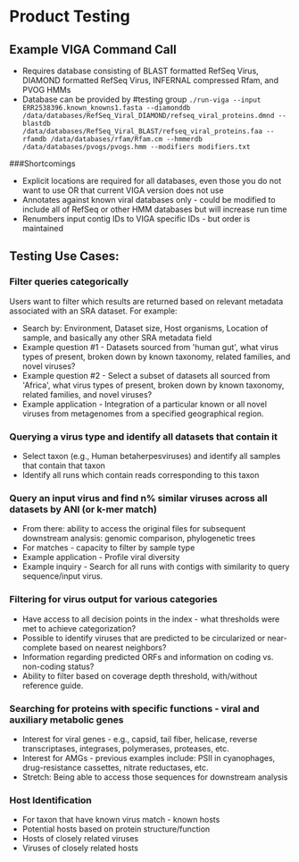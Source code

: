 # Product Testing

## Example VIGA Command Call
* Requires database consisting of BLAST formatted RefSeq Virus, DIAMOND formatted RefSeq Virus, INFERNAL compressed Rfam, and PVOG HMMs
* Database can be provided by #testing group
`./run-viga --input ERR2538396.known_knowns1.fasta --diamonddb /data/databases/RefSeq_Viral_DIAMOND/refseq_viral_proteins.dmnd --blastdb /data/databases/RefSeq_Viral_BLAST/refseq_viral_proteins.faa --rfamdb /data/databases/rfam/Rfam.cm --hmmerdb /data/databases/pvogs/pvogs.hmm --modifiers modifiers.txt`

###Shortcomings
* Explicit locations are required for all databases, even those you do not want to use OR that current VIGA version does not use
* Annotates against known viral databases only - could be modified to include all of RefSeq or other HMM databases but will increase run time
* Renumbers input contig IDs to VIGA specific IDs - but order is maintained


## Testing Use Cases:

### Filter queries categorically
Users want to filter which results are returned based on relevant metadata associated with an SRA dataset. For example:
- Search by: Environment, Dataset size, Host organisms, Location of sample, and basically any other SRA metadata field
- Example question #1 - Datasets sourced from 'human gut', what virus types of present, broken down by known taxonomy, related families, and novel viruses?
- Example question #2 - Select a subset of datasets all sourced from 'Africa', what virus types of present, broken down by known taxonomy, related families, and novel viruses?
- Example application - Integration of a particular known or all novel viruses from metagenomes from a specified geographical region.

### Querying a virus type and identify all datasets that contain it
- Select taxon (e.g., Human betaherpesviruses) and identify all samples that contain that taxon
- Identify all runs which contain reads corresponding to this taxon

### Query an input virus and find n% similar viruses across all datasets by ANI (or k-mer match)
- From there: ability to access the original files for subsequent downstream analysis: genomic comparison, phylogenetic trees
- For matches - capacity to filter by sample type 
- Example application - Profile viral diversity 
- Example inquiry - Search for all runs with contigs with similarity to query sequence/input virus.

### Filtering for virus output for various categories
- Have access to all decision points in the index - what thresholds were met to achieve categorization?
- Possible to identify viruses that are predicted to be circularized or near-complete based on nearest neighbors?
- Information regarding predicted ORFs and information on coding vs. non-coding status?
- Ability to filter based on coverage depth threshold, with/without reference guide.

### Searching for proteins with specific functions - viral and auxiliary metabolic genes
- Interest for viral genes - e.g., capsid, tail fiber, helicase, reverse transcriptases, integrases, polymerases, proteases, etc.
- Interest for AMGs - previous examples include: PSII in cyanophages, drug-resistance cassettes, nitrate reductases, etc.
- Stretch: Being able to access those sequences for downstream analysis

### Host Identification
- For taxon that have known virus match - known hosts
- Potential hosts based on protein structure/function
- Hosts of closely related viruses
- Viruses of closely related hosts
